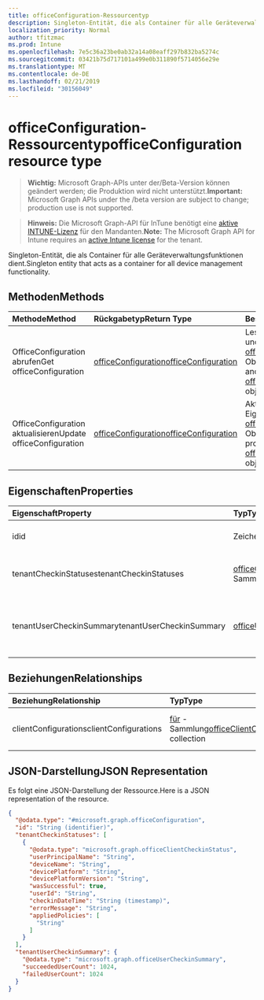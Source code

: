 ```yaml
---
title: officeConfiguration-Ressourcentyp
description: Singleton-Entität, die als Container für alle Geräteverwaltungsfunktionen dient.
localization_priority: Normal
author: tfitzmac
ms.prod: Intune
ms.openlocfilehash: 7e5c36a23be0ab32a14a08eaff297b832ba5274c
ms.sourcegitcommit: 03421b75d717101a499e0b311890f5714056e29e
ms.translationtype: MT
ms.contentlocale: de-DE
ms.lasthandoff: 02/21/2019
ms.locfileid: "30156049"
---
```

# <a name="officeconfiguration-resource-type"></a><span data-ttu-id="08695-103">officeConfiguration-Ressourcentyp</span><span class="sxs-lookup"><span data-stu-id="08695-103">officeConfiguration resource type</span></span>

> <span data-ttu-id="08695-104">**Wichtig:** Microsoft Graph-APIs unter der/Beta-Version können geändert werden; die Produktion wird nicht unterstützt.</span><span class="sxs-lookup"><span data-stu-id="08695-104">**Important:** Microsoft Graph APIs under the /beta version are subject to change; production use is not supported.</span></span>

> <span data-ttu-id="08695-105">**Hinweis:** Die Microsoft Graph-API für InTune benötigt eine [aktive INTUNE-Lizenz](https://go.microsoft.com/fwlink/?linkid=839381) für den Mandanten.</span><span class="sxs-lookup"><span data-stu-id="08695-105">**Note:** The Microsoft Graph API for Intune requires an [active Intune license](https://go.microsoft.com/fwlink/?linkid=839381) for the tenant.</span></span>

<span data-ttu-id="08695-106">Singleton-Entität, die als Container für alle Geräteverwaltungsfunktionen dient.</span><span class="sxs-lookup"><span data-stu-id="08695-106">Singleton entity that acts as a container for all device management functionality.</span></span>

## <a name="methods"></a><span data-ttu-id="08695-107">Methoden</span><span class="sxs-lookup"><span data-stu-id="08695-107">Methods</span></span>
|<span data-ttu-id="08695-108">Methode</span><span class="sxs-lookup"><span data-stu-id="08695-108">Method</span></span>|<span data-ttu-id="08695-109">Rückgabetyp</span><span class="sxs-lookup"><span data-stu-id="08695-109">Return Type</span></span>|<span data-ttu-id="08695-110">Beschreibung</span><span class="sxs-lookup"><span data-stu-id="08695-110">Description</span></span>|
|:---|:---|:---|
|<span data-ttu-id="08695-111">OfficeConfiguration abrufen</span><span class="sxs-lookup"><span data-stu-id="08695-111">Get officeConfiguration</span></span>|[<span data-ttu-id="08695-112">officeConfiguration</span><span class="sxs-lookup"><span data-stu-id="08695-112">officeConfiguration</span></span>](../resources/intune-cirrus-officeconfiguration.md)|<span data-ttu-id="08695-113">Lesen von Eigenschaften und Beziehungen des [officeConfiguration](../resources/intune-cirrus-officeconfiguration.md) -Objekts.</span><span class="sxs-lookup"><span data-stu-id="08695-113">Read properties and relationships of the [officeConfiguration](../resources/intune-cirrus-officeconfiguration.md) object.</span></span>|
|<span data-ttu-id="08695-114">OfficeConfiguration aktualisieren</span><span class="sxs-lookup"><span data-stu-id="08695-114">Update officeConfiguration</span></span>|[<span data-ttu-id="08695-115">officeConfiguration</span><span class="sxs-lookup"><span data-stu-id="08695-115">officeConfiguration</span></span>](../resources/intune-cirrus-officeconfiguration.md)|<span data-ttu-id="08695-116">Aktualisieren der Eigenschaften eines [officeConfiguration](../resources/intune-cirrus-officeconfiguration.md) -Objekts.</span><span class="sxs-lookup"><span data-stu-id="08695-116">Update the properties of a [officeConfiguration](../resources/intune-cirrus-officeconfiguration.md) object.</span></span>|

## <a name="properties"></a><span data-ttu-id="08695-117">Eigenschaften</span><span class="sxs-lookup"><span data-stu-id="08695-117">Properties</span></span>
|<span data-ttu-id="08695-118">Eigenschaft</span><span class="sxs-lookup"><span data-stu-id="08695-118">Property</span></span>|<span data-ttu-id="08695-119">Typ</span><span class="sxs-lookup"><span data-stu-id="08695-119">Type</span></span>|<span data-ttu-id="08695-120">Beschreibung</span><span class="sxs-lookup"><span data-stu-id="08695-120">Description</span></span>|
|:---|:---|:---|
|<span data-ttu-id="08695-121">id</span><span class="sxs-lookup"><span data-stu-id="08695-121">id</span></span>|<span data-ttu-id="08695-122">Zeichenfolge</span><span class="sxs-lookup"><span data-stu-id="08695-122">String</span></span>|<span data-ttu-id="08695-123">ID der Office-Konfiguration.</span><span class="sxs-lookup"><span data-stu-id="08695-123">Id of the office configuration.</span></span>|
|<span data-ttu-id="08695-124">tenantCheckinStatuses</span><span class="sxs-lookup"><span data-stu-id="08695-124">tenantCheckinStatuses</span></span>|<span data-ttu-id="08695-125">[officeClientCheckinStatus](../resources/intune-cirrus-officeclientcheckinstatus.md) -Sammlung</span><span class="sxs-lookup"><span data-stu-id="08695-125">[officeClientCheckinStatus](../resources/intune-cirrus-officeclientcheckinstatus.md) collection</span></span>|<span data-ttu-id="08695-126">Liste der Office-Client Eincheckstatus.</span><span class="sxs-lookup"><span data-stu-id="08695-126">List of office Client check-in status.</span></span>|
|<span data-ttu-id="08695-127">tenantUserCheckinSummary</span><span class="sxs-lookup"><span data-stu-id="08695-127">tenantUserCheckinSummary</span></span>|[<span data-ttu-id="08695-128">officeUserCheckinSummary</span><span class="sxs-lookup"><span data-stu-id="08695-128">officeUserCheckinSummary</span></span>](../resources/intune-cirrus-officeusercheckinsummary.md)|<span data-ttu-id="08695-129">Entität, die das Einchecken von Mandanten beschreibt</span><span class="sxs-lookup"><span data-stu-id="08695-129">Entity that describes tenant check-in statues</span></span>|

## <a name="relationships"></a><span data-ttu-id="08695-130">Beziehungen</span><span class="sxs-lookup"><span data-stu-id="08695-130">Relationships</span></span>
|<span data-ttu-id="08695-131">Beziehung</span><span class="sxs-lookup"><span data-stu-id="08695-131">Relationship</span></span>|<span data-ttu-id="08695-132">Typ</span><span class="sxs-lookup"><span data-stu-id="08695-132">Type</span></span>|<span data-ttu-id="08695-133">Beschreibung</span><span class="sxs-lookup"><span data-stu-id="08695-133">Description</span></span>|
|:---|:---|:---|
|<span data-ttu-id="08695-134">clientConfigurations</span><span class="sxs-lookup"><span data-stu-id="08695-134">clientConfigurations</span></span>|<span data-ttu-id="08695-135">[für](../resources/intune-cirrus-officeclientconfiguration.md) -Sammlung</span><span class="sxs-lookup"><span data-stu-id="08695-135">[officeClientConfiguration](../resources/intune-cirrus-officeclientconfiguration.md) collection</span></span>|<span data-ttu-id="08695-136">Liste der Office-Client Konfiguration.</span><span class="sxs-lookup"><span data-stu-id="08695-136">List of office Client configuration.</span></span>|

## <a name="json-representation"></a><span data-ttu-id="08695-137">JSON-Darstellung</span><span class="sxs-lookup"><span data-stu-id="08695-137">JSON Representation</span></span>
<span data-ttu-id="08695-138">Es folgt eine JSON-Darstellung der Ressource.</span><span class="sxs-lookup"><span data-stu-id="08695-138">Here is a JSON representation of the resource.</span></span>
<!-- {
  "blockType": "resource",
  "keyProperty": "id",
  "@odata.type": "microsoft.graph.officeConfiguration"
}
-->
``` json
{
  "@odata.type": "#microsoft.graph.officeConfiguration",
  "id": "String (identifier)",
  "tenantCheckinStatuses": [
    {
      "@odata.type": "microsoft.graph.officeClientCheckinStatus",
      "userPrincipalName": "String",
      "deviceName": "String",
      "devicePlatform": "String",
      "devicePlatformVersion": "String",
      "wasSuccessful": true,
      "userId": "String",
      "checkinDateTime": "String (timestamp)",
      "errorMessage": "String",
      "appliedPolicies": [
        "String"
      ]
    }
  ],
  "tenantUserCheckinSummary": {
    "@odata.type": "microsoft.graph.officeUserCheckinSummary",
    "succeededUserCount": 1024,
    "failedUserCount": 1024
  }
}
```



